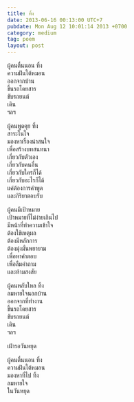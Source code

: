 ```yaml
---
title: ทิ้ง
date: 2013-06-16 00:13:00 UTC+7
pubdate: Mon Aug 12 10:01:14 2013 +0700
category: medium
tag: poem
layout: post
---
```


ผู้คนตื่นนอน ทิ้ง  
ความฝันใต้หมอน  
ออกจากบ้าน  
ขึ้นรถโดยสาร  
ขับรถยนต์  
เดิน  
ฯลฯ  

ผู้คนพูดคุย ทิ้ง  
สาระในใจ  
มองหาเรื่องน่าสนใจ  
เพื่อสร้างบทสนทนา  
เกี่ยวกับตัวเอง  
เกี่ยวกับคนอื่น  
เกี่ยวกับใครก็ได้  
เกี่ยวกับอะไรก็ได้  
แค่ต้องการคำพูด  
และกิริยาตอบรับ  

ผู้คนมีเป้าหมาย  
เป้าหมายที่ไม่ง่ายเกินไป  
มีหน้าที่ทำความเข้าใจ  
ต้องใช้เหตุผล  
ต้องมีหลักการ  
ต้องมุ่งมั่นพยายาม  
เพื่อหาคำตอบ  
เพื่อลืมคำถาม  
และห้ามสงสัย  

ผู้คนหลับใหล ทิ้ง  
ลมหายใจนอกบ้าน  
ออกจากที่ทำงาน  
ขึ้นรถโดยสาร  
ขับรถยนต์  
เดิน  
ฯลฯ  

เฝ้ารอวันหยุด

ผู้คนตื่นนอน ทิ้ง  
ความฝันใต้หมอน  
มองหาที่ไป ทิ้ง  
ลมหายใจ  
ในวันหยุด  
